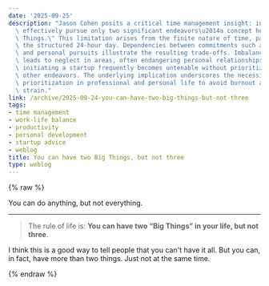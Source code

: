 ```yaml
---
date: '2025-09-25'
description: "Jason Cohen posits a critical time management insight: individuals can\
  \ effectively pursue only two significant endeavors\u2014a concept he terms \"Big\
  \ Things.\" This limitation arises from the finite nature of time, particularly\
  \ the structured 24-hour day. Dependencies between commitments such as work, family,\
  \ and personal pursuits illustrate the resulting trade-offs. Imbalanced allocation\
  \ leads to neglect in areas, often endangering personal relationships. For entrepreneurs,\
  \ initiating a startup frequently becomes untenable without prioritizing it over\
  \ other endeavors. The underlying implication underscores the necessity for strategic\
  \ prioritization in professional and personal life to avoid burnout and relational\
  \ strain."
link: /archive/2025-09-24-you-can-have-two-big-things-but-not-three
tags:
- time management
- work-life balance
- productivity
- personal development
- startup advice
- weblog
title: You can have two Big Things, but not three
type: weblog
---
```

{% raw %}

You can do anything, but not everything.

---

> The rule of life is: **You can have two “Big Things” in your life, but not three**.

I think this is a good way to tell people that you can't have it all. But you can, in fact, have more than two things. Just not at the same time.

{% endraw %}
